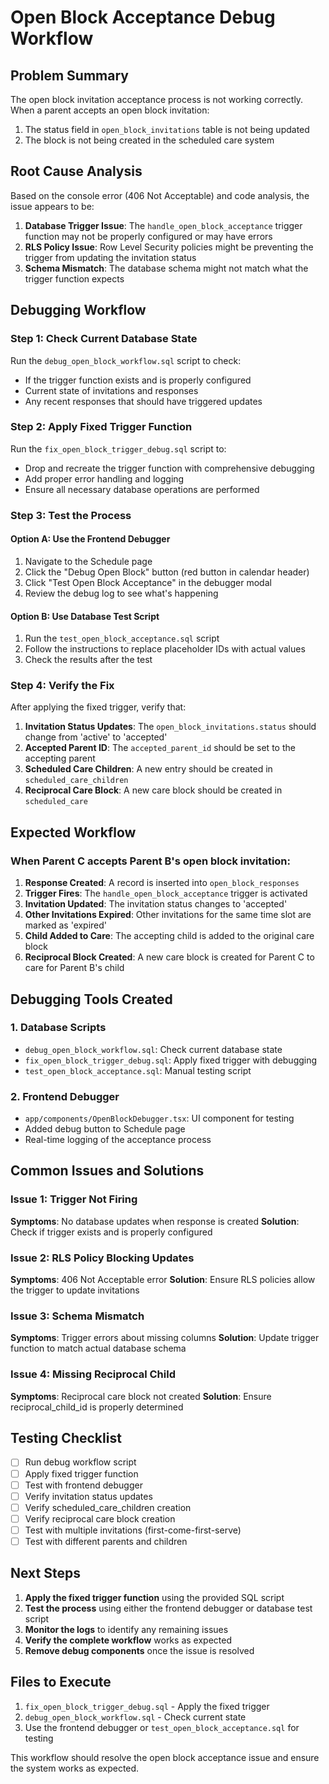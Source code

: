 # Open Block Acceptance Debug Workflow

## Problem Summary
The open block invitation acceptance process is not working correctly. When a parent accepts an open block invitation:
1. The status field in `open_block_invitations` table is not being updated
2. The block is not being created in the scheduled care system

## Root Cause Analysis

Based on the console error (406 Not Acceptable) and code analysis, the issue appears to be:

1. **Database Trigger Issue**: The `handle_open_block_acceptance` trigger function may not be properly configured or may have errors
2. **RLS Policy Issue**: Row Level Security policies might be preventing the trigger from updating the invitation status
3. **Schema Mismatch**: The database schema might not match what the trigger function expects

## Debugging Workflow

### Step 1: Check Current Database State

Run the `debug_open_block_workflow.sql` script to check:
- If the trigger function exists and is properly configured
- Current state of invitations and responses
- Any recent responses that should have triggered updates

### Step 2: Apply Fixed Trigger Function

Run the `fix_open_block_trigger_debug.sql` script to:
- Drop and recreate the trigger function with comprehensive debugging
- Add proper error handling and logging
- Ensure all necessary database operations are performed

### Step 3: Test the Process

#### Option A: Use the Frontend Debugger
1. Navigate to the Schedule page
2. Click the "Debug Open Block" button (red button in calendar header)
3. Click "Test Open Block Acceptance" in the debugger modal
4. Review the debug log to see what's happening

#### Option B: Use Database Test Script
1. Run the `test_open_block_acceptance.sql` script
2. Follow the instructions to replace placeholder IDs with actual values
3. Check the results after the test

### Step 4: Verify the Fix

After applying the fixed trigger, verify that:

1. **Invitation Status Updates**: The `open_block_invitations.status` should change from 'active' to 'accepted'
2. **Accepted Parent ID**: The `accepted_parent_id` should be set to the accepting parent
3. **Scheduled Care Children**: A new entry should be created in `scheduled_care_children`
4. **Reciprocal Care Block**: A new care block should be created in `scheduled_care`

## Expected Workflow

### When Parent C accepts Parent B's open block invitation:

1. **Response Created**: A record is inserted into `open_block_responses`
2. **Trigger Fires**: The `handle_open_block_acceptance` trigger is activated
3. **Invitation Updated**: The invitation status changes to 'accepted'
4. **Other Invitations Expired**: Other invitations for the same time slot are marked as 'expired'
5. **Child Added to Care**: The accepting child is added to the original care block
6. **Reciprocal Block Created**: A new care block is created for Parent C to care for Parent B's child

## Debugging Tools Created

### 1. Database Scripts
- `debug_open_block_workflow.sql`: Check current database state
- `fix_open_block_trigger_debug.sql`: Apply fixed trigger with debugging
- `test_open_block_acceptance.sql`: Manual testing script

### 2. Frontend Debugger
- `app/components/OpenBlockDebugger.tsx`: UI component for testing
- Added debug button to Schedule page
- Real-time logging of the acceptance process

## Common Issues and Solutions

### Issue 1: Trigger Not Firing
**Symptoms**: No database updates when response is created
**Solution**: Check if trigger exists and is properly configured

### Issue 2: RLS Policy Blocking Updates
**Symptoms**: 406 Not Acceptable error
**Solution**: Ensure RLS policies allow the trigger to update invitations

### Issue 3: Schema Mismatch
**Symptoms**: Trigger errors about missing columns
**Solution**: Update trigger function to match actual database schema

### Issue 4: Missing Reciprocal Child
**Symptoms**: Reciprocal care block not created
**Solution**: Ensure reciprocal_child_id is properly determined

## Testing Checklist

- [ ] Run debug workflow script
- [ ] Apply fixed trigger function
- [ ] Test with frontend debugger
- [ ] Verify invitation status updates
- [ ] Verify scheduled_care_children creation
- [ ] Verify reciprocal care block creation
- [ ] Test with multiple invitations (first-come-first-serve)
- [ ] Test with different parents and children

## Next Steps

1. **Apply the fixed trigger function** using the provided SQL script
2. **Test the process** using either the frontend debugger or database test script
3. **Monitor the logs** to identify any remaining issues
4. **Verify the complete workflow** works as expected
5. **Remove debug components** once the issue is resolved

## Files to Execute

1. `fix_open_block_trigger_debug.sql` - Apply the fixed trigger
2. `debug_open_block_workflow.sql` - Check current state
3. Use the frontend debugger or `test_open_block_acceptance.sql` for testing

This workflow should resolve the open block acceptance issue and ensure the system works as expected.
